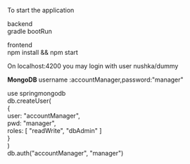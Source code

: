 To start the application

backend<br>
gradle bootRun


frontend<br>
npm install && npm start

On localhost:4200 you may login with user nushka/dummy

<b>MongoDB</b>
username :accountManager,password:"manager"

<p>
 use springmongodb<br>
db.createUser(<br>
   {<br>
     user: "accountManager",<br>
     pwd: "manager",<br>
     roles: [ "readWrite", "dbAdmin" ]<br>
   }<br>
)<br>
db.auth("accountManager", "manager")<br>
</p>
